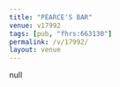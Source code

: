 ```yaml
---
title: "PEARCE'S BAR"
venue: v17992
tags: [pub, "fhrs:663130"]
permalink: /v/17992/
layout: venue
---
```

null